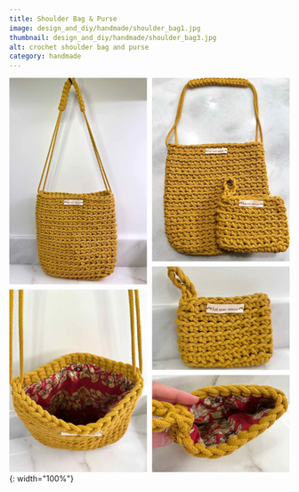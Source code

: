 ```yaml
---
title: Shoulder Bag & Purse
image: design_and_diy/handmade/shoulder_bag1.jpg
thumbnail: design_and_diy/handmade/shoulder_bag3.jpg
alt: crochet shoulder bag and purse
category: handmade
---
```


![crochet shoulder bag](./assets/img/design_and_diy/handmade/shoulder_bag2.jpg){: width="100%"}
